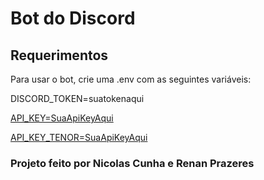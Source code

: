 # Bot do Discord
## Requerimentos
Para usar o bot, crie uma .env com as seguintes variáveis: 

DISCORD_TOKEN=suatokenaqui

[API_KEY=SuaApiKeyAqui](https://openweathermap.org)

[API_KEY_TENOR=SuaApiKeyAqui](https://developers.google.com/tenor/guides/quickstart)

### Projeto feito por Nicolas Cunha e Renan Prazeres
